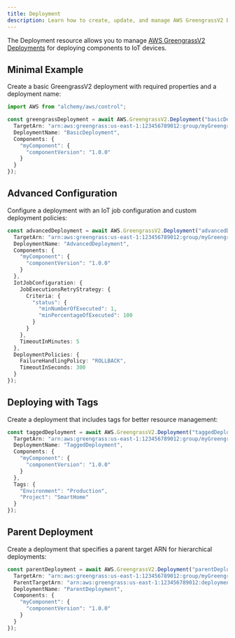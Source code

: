 ```yaml
---
title: Deployment
description: Learn how to create, update, and manage AWS GreengrassV2 Deployments using Alchemy Cloud Control.
---
```


The Deployment resource allows you to manage [AWS GreengrassV2 Deployments](https://docs.aws.amazon.com/greengrassv2/latest/userguide/) for deploying components to IoT devices.

## Minimal Example

Create a basic GreengrassV2 deployment with required properties and a deployment name:

```ts
import AWS from "alchemy/aws/control";

const greengrassDeployment = await AWS.GreengrassV2.Deployment("basicDeployment", {
  TargetArn: "arn:aws:greengrass:us-east-1:123456789012:group/myGreengrassGroup",
  DeploymentName: "BasicDeployment",
  Components: {
    "myComponent": {
      "componentVersion": "1.0.0"
    }
  }
});
```

## Advanced Configuration

Configure a deployment with an IoT job configuration and custom deployment policies:

```ts
const advancedDeployment = await AWS.GreengrassV2.Deployment("advancedDeployment", {
  TargetArn: "arn:aws:greengrass:us-east-1:123456789012:group/myGreengrassGroup",
  DeploymentName: "AdvancedDeployment",
  Components: {
    "myComponent": {
      "componentVersion": "1.0.0"
    }
  },
  IotJobConfiguration: {
    JobExecutionsRetryStrategy: {
      Criteria: {
        "status": {
          "minNumberOfExecuted": 1,
          "minPercentageOfExecuted": 100
        }
      }
    },
    TimeoutInMinutes: 5
  },
  DeploymentPolicies: {
    FailureHandlingPolicy: "ROLLBACK",
    TimeoutInSeconds: 300
  }
});
```

## Deploying with Tags

Create a deployment that includes tags for better resource management:

```ts
const taggedDeployment = await AWS.GreengrassV2.Deployment("taggedDeployment", {
  TargetArn: "arn:aws:greengrass:us-east-1:123456789012:group/myGreengrassGroup",
  DeploymentName: "TaggedDeployment",
  Components: {
    "myComponent": {
      "componentVersion": "1.0.0"
    }
  },
  Tags: {
    "Environment": "Production",
    "Project": "SmartHome"
  }
});
```

## Parent Deployment

Create a deployment that specifies a parent target ARN for hierarchical deployments:

```ts
const parentDeployment = await AWS.GreengrassV2.Deployment("parentDeployment", {
  TargetArn: "arn:aws:greengrass:us-east-1:123456789012:group/myGreengrassGroup",
  ParentTargetArn: "arn:aws:greengrass:us-east-1:123456789012:deployment/parentDeploymentId",
  DeploymentName: "ParentDeployment",
  Components: {
    "myComponent": {
      "componentVersion": "1.0.0"
    }
  }
});
```